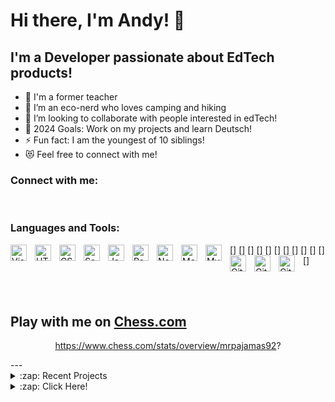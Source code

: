 # Hi there, I'm Andy! 👋 


## I'm a Developer passionate about EdTech products! 

- 🔭 I'm a former teacher
- 🌱 I’m an eco-nerd who loves camping and hiking
- 👯 I’m looking to collaborate with people interested in edTech!
- 🥅 2024 Goals: Work on my projects and learn Deutsch!
- ⚡ Fun fact: I am the youngest of 10 siblings!
- 😻 Feel free to connect with me!

### Connect with me:

&nbsp;&nbsp;
&nbsp;&nbsp;
&nbsp;&nbsp;

### Languages and Tools:

[<img align="left" alt="Visual Studio Code" width="26px" src="https://cdn.jsdelivr.net/gh/devicons/devicon/icons/vscode/vscode-original.svg" style="padding-right:10px;" />]
[<img align="left" alt="HTML5" width="26px" src="https://cdn.jsdelivr.net/gh/devicons/devicon/icons/html5/html5-original.svg" style="padding-right:10px;" />]
[<img align="left" alt="CSS3" width="26px" src="https://cdn.jsdelivr.net/gh/devicons/devicon/icons/css3/css3-original.svg" style="padding-right:10px;" />]
[<img align="left" alt="Sass" width="26px" src="https://cdn.jsdelivr.net/gh/devicons/devicon/icons/sass/sass-original.svg" style="padding-right:10px;" />]
[<img align="left" alt="JavaScript" width="26px" src="https://cdn.jsdelivr.net/gh/devicons/devicon/icons/javascript/javascript-original.svg" style="padding-right:10px;" />]
[<img align="left" alt="React" width="26px" src="https://cdn.jsdelivr.net/gh/devicons/devicon/icons/react/react-original.svg" style="padding-right:10px;" />]
[<img align="left" alt="Node.js" width="26px" src="https://cdn.jsdelivr.net/gh/devicons/devicon/icons/nodejs/nodejs-original.svg" style="padding-right:10px;" />]
[<img align="left" alt="MongoDB" width="26px" src="https://cdn.jsdelivr.net/gh/devicons/devicon/icons/mongodb/mongodb-original.svg" style="padding-right:10px;" />]
[<img align="left" alt="MySQL" width="26px" src="https://cdn.jsdelivr.net/gh/devicons/devicon/icons/mysql/mysql-original.svg" style="padding-right:10px;" />]
[<img align="left" alt="Git" width="26px" src="https://cdn.jsdelivr.net/gh/devicons/devicon/icons/git/git-original.svg" style="padding-right:10px;" />]
[<img align="left" alt="GitHub" width="26px" src="https://user-images.githubusercontent.com/3369400/139447912-e0f43f33-6d9f-45f8-be46-2df5bbc91289.png" style="padding-right:10px;" />]
[<img align="left" alt="GitHub" width="26px" src="https://user-images.githubusercontent.com/3369400/139448065-39a229ba-4b06-434b-bc67-616e2ed80c8f.png" style="padding-right:10px;" />]

<br />
<br />

## Play with me on [Chess.com](https://www.chess.com/member/mrpajamas92)

<div align="center">
<!--START_SECTION:chessStats-->
<!-- Automatically generated with https://github.com/Balastrong/chess-stats-action -->


https://www.chess.com/stats/overview/mrpajamas92?
<!--END_SECTION:chessStats-->
</div>
---

<details>
  <summary>:zap: Recent Projects</summary>
  
<!--START_SECTION:activity-->
1. 💪 GAVL
2. 💪 MOTION 
3. 🗣 LUNA 
4. ❗ JOURNii
5. 🎉 GITLAB
<!--END_SECTION:activity-->

</details>

<details>
  <summary>:zap: Click Here!</summary>

  <p>Don't forget to connect!</p>
</details>
